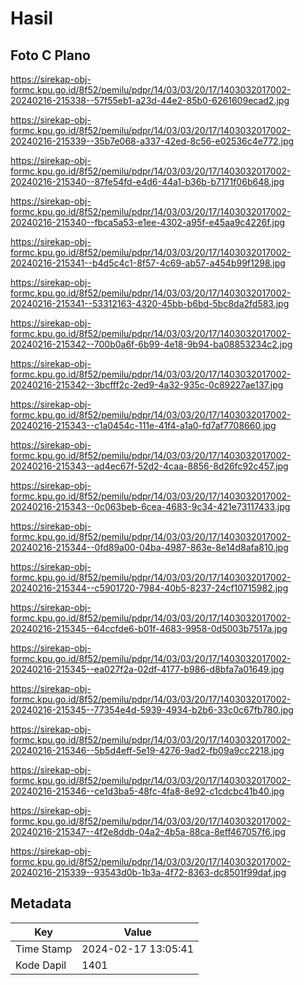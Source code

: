# Hasil

## Foto C Plano

https://sirekap-obj-formc.kpu.go.id/8f52/pemilu/pdpr/14/03/03/20/17/1403032017002-20240216-215338--57f55eb1-a23d-44e2-85b0-6261609ecad2.jpg

https://sirekap-obj-formc.kpu.go.id/8f52/pemilu/pdpr/14/03/03/20/17/1403032017002-20240216-215339--35b7e068-a337-42ed-8c56-e02536c4e772.jpg

https://sirekap-obj-formc.kpu.go.id/8f52/pemilu/pdpr/14/03/03/20/17/1403032017002-20240216-215340--87fe54fd-e4d6-44a1-b36b-b7171f06b648.jpg

https://sirekap-obj-formc.kpu.go.id/8f52/pemilu/pdpr/14/03/03/20/17/1403032017002-20240216-215340--fbca5a53-e1ee-4302-a95f-e45aa9c4226f.jpg

https://sirekap-obj-formc.kpu.go.id/8f52/pemilu/pdpr/14/03/03/20/17/1403032017002-20240216-215341--b4d5c4c1-8f57-4c69-ab57-a454b99f1298.jpg

https://sirekap-obj-formc.kpu.go.id/8f52/pemilu/pdpr/14/03/03/20/17/1403032017002-20240216-215341--53312163-4320-45bb-b6bd-5bc8da2fd583.jpg

https://sirekap-obj-formc.kpu.go.id/8f52/pemilu/pdpr/14/03/03/20/17/1403032017002-20240216-215342--700b0a6f-6b99-4e18-9b94-ba08853234c2.jpg

https://sirekap-obj-formc.kpu.go.id/8f52/pemilu/pdpr/14/03/03/20/17/1403032017002-20240216-215342--3bcfff2c-2ed9-4a32-935c-0c89227ae137.jpg

https://sirekap-obj-formc.kpu.go.id/8f52/pemilu/pdpr/14/03/03/20/17/1403032017002-20240216-215343--c1a0454c-111e-41f4-a1a0-fd7af7708660.jpg

https://sirekap-obj-formc.kpu.go.id/8f52/pemilu/pdpr/14/03/03/20/17/1403032017002-20240216-215343--ad4ec67f-52d2-4caa-8856-8d26fc92c457.jpg

https://sirekap-obj-formc.kpu.go.id/8f52/pemilu/pdpr/14/03/03/20/17/1403032017002-20240216-215343--0c063beb-6cea-4683-9c34-421e73117433.jpg

https://sirekap-obj-formc.kpu.go.id/8f52/pemilu/pdpr/14/03/03/20/17/1403032017002-20240216-215344--0fd89a00-04ba-4987-863e-8e14d8afa810.jpg

https://sirekap-obj-formc.kpu.go.id/8f52/pemilu/pdpr/14/03/03/20/17/1403032017002-20240216-215344--c5901720-7984-40b5-8237-24cf10715982.jpg

https://sirekap-obj-formc.kpu.go.id/8f52/pemilu/pdpr/14/03/03/20/17/1403032017002-20240216-215345--64ccfde6-b01f-4683-9958-0d5003b7517a.jpg

https://sirekap-obj-formc.kpu.go.id/8f52/pemilu/pdpr/14/03/03/20/17/1403032017002-20240216-215345--ea027f2a-02df-4177-b986-d8bfa7a01649.jpg

https://sirekap-obj-formc.kpu.go.id/8f52/pemilu/pdpr/14/03/03/20/17/1403032017002-20240216-215345--77354e4d-5939-4934-b2b6-33c0c67fb780.jpg

https://sirekap-obj-formc.kpu.go.id/8f52/pemilu/pdpr/14/03/03/20/17/1403032017002-20240216-215346--5b5d4eff-5e19-4276-9ad2-fb09a9cc2218.jpg

https://sirekap-obj-formc.kpu.go.id/8f52/pemilu/pdpr/14/03/03/20/17/1403032017002-20240216-215346--ce1d3ba5-48fc-4fa8-8e92-c1cdcbc41b40.jpg

https://sirekap-obj-formc.kpu.go.id/8f52/pemilu/pdpr/14/03/03/20/17/1403032017002-20240216-215347--4f2e8ddb-04a2-4b5a-88ca-8eff467057f6.jpg

https://sirekap-obj-formc.kpu.go.id/8f52/pemilu/pdpr/14/03/03/20/17/1403032017002-20240216-215339--93543d0b-1b3a-4f72-8363-dc8501f99daf.jpg


## Metadata

| Key        | Value               |
| ---------- | ------------------- |
| Time Stamp | 2024-02-17 13:05:41 |
| Kode Dapil | 1401                |



